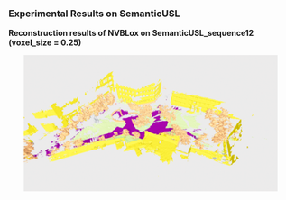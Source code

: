 ### Experimental Results on SemanticUSL

**Reconstruction results of NVBLox on SemanticUSL_sequence12 (voxel_size = 0.25)**
<p align="center">
  <center><img src="images/semanticusl_sequence12.png" width="450" /></center>
  <br>
</p>

